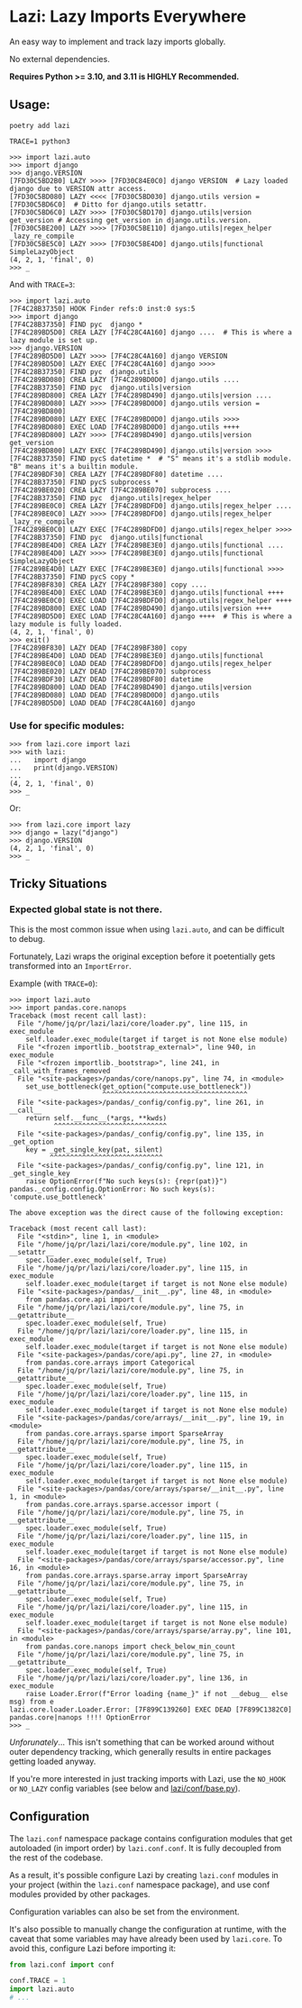 # Lazi: Lazy Imports Everywhere

An easy way to implement and track lazy imports globally.

No external dependencies.

**Requires Python >= 3.10, and 3.11 is HIGHLY Recommended.**

## Usage:

```shell
poetry add lazi
```
```shell
TRACE=1 python3
```
```pycon
>>> import lazi.auto
>>> import django
>>> django.VERSION
[7FD30C5BD2B0] LAZY >>>> [7FD30C84E0C0] django VERSION  # Lazy loaded django due to VERSION attr access.
[7FD30C5BD080] LAZY <<<< [7FD30C5BD030] django.utils version = [7FD30C5BD6C0]  # Ditto for django.utils setattr.
[7FD30C5BD6C0] LAZY >>>> [7FD30C5BD170] django.utils|version get_version # Accessing get_version in django.utils.version.
[7FD30C5BE200] LAZY >>>> [7FD30C5BE110] django.utils|regex_helper _lazy_re_compile
[7FD30C5BE5C0] LAZY >>>> [7FD30C5BE4D0] django.utils|functional SimpleLazyObject
(4, 2, 1, 'final', 0)
>>> _
```

And with `TRACE=3`:

```pycon
>>> import lazi.auto
[7F4C28B37350] HOOK Finder refs:0 inst:0 sys:5 
>>> import django
[7F4C28B37350] FIND pyc  django *
[7F4C289BD5D0] CREA LAZY [7F4C28C4A160] django ....  # This is where a lazy module is set up.
>>> django.VERSION
[7F4C289BD5D0] LAZY >>>> [7F4C28C4A160] django VERSION
[7F4C289BD5D0] LAZY EXEC [7F4C28C4A160] django >>>> 
[7F4C28B37350] FIND pyc  django.utils 
[7F4C289BD080] CREA LAZY [7F4C289BD0D0] django.utils .... 
[7F4C28B37350] FIND pyc  django.utils|version 
[7F4C289BD800] CREA LAZY [7F4C289BD490] django.utils|version .... 
[7F4C289BD080] LAZY >>>> [7F4C289BD0D0] django.utils version = [7F4C289BD800]
[7F4C289BD080] LAZY EXEC [7F4C289BD0D0] django.utils >>>> 
[7F4C289BD080] EXEC LOAD [7F4C289BD0D0] django.utils ++++ 
[7F4C289BD800] LAZY >>>> [7F4C289BD490] django.utils|version get_version
[7F4C289BD800] LAZY EXEC [7F4C289BD490] django.utils|version >>>> 
[7F4C28B37350] FIND pycS datetime *  # "S" means it's a stdlib module. "B" means it's a builtin module.
[7F4C289BDF30] CREA LAZY [7F4C289BDF80] datetime .... 
[7F4C28B37350] FIND pycS subprocess *
[7F4C289BE020] CREA LAZY [7F4C289BE070] subprocess .... 
[7F4C28B37350] FIND pyc  django.utils|regex_helper 
[7F4C289BE0C0] CREA LAZY [7F4C289BDFD0] django.utils|regex_helper .... 
[7F4C289BE0C0] LAZY >>>> [7F4C289BDFD0] django.utils|regex_helper _lazy_re_compile
[7F4C289BE0C0] LAZY EXEC [7F4C289BDFD0] django.utils|regex_helper >>>> 
[7F4C28B37350] FIND pyc  django.utils|functional 
[7F4C289BE4D0] CREA LAZY [7F4C289BE3E0] django.utils|functional .... 
[7F4C289BE4D0] LAZY >>>> [7F4C289BE3E0] django.utils|functional SimpleLazyObject
[7F4C289BE4D0] LAZY EXEC [7F4C289BE3E0] django.utils|functional >>>> 
[7F4C28B37350] FIND pycS copy *
[7F4C289BF830] CREA LAZY [7F4C289BF380] copy .... 
[7F4C289BE4D0] EXEC LOAD [7F4C289BE3E0] django.utils|functional ++++ 
[7F4C289BE0C0] EXEC LOAD [7F4C289BDFD0] django.utils|regex_helper ++++ 
[7F4C289BD800] EXEC LOAD [7F4C289BD490] django.utils|version ++++ 
[7F4C289BD5D0] EXEC LOAD [7F4C28C4A160] django ++++  # This is where a lazy module is fully loaded. 
(4, 2, 1, 'final', 0)
>>> exit()
[7F4C289BF830] LAZY DEAD [7F4C289BF380] copy
[7F4C289BE4D0] LOAD DEAD [7F4C289BE3E0] django.utils|functional
[7F4C289BE0C0] LOAD DEAD [7F4C289BDFD0] django.utils|regex_helper
[7F4C289BE020] LAZY DEAD [7F4C289BE070] subprocess
[7F4C289BDF30] LAZY DEAD [7F4C289BDF80] datetime
[7F4C289BD800] LOAD DEAD [7F4C289BD490] django.utils|version
[7F4C289BD080] LOAD DEAD [7F4C289BD0D0] django.utils
[7F4C289BD5D0] LOAD DEAD [7F4C28C4A160] django
```

### Use for specific modules:

```pycon
>>> from lazi.core import lazi
>>> with lazi:
...   import django
...   print(django.VERSION)
... 
(4, 2, 1, 'final', 0)
>>> _
```

Or:

```pycon
>>> from lazi.core import lazy
>>> django = lazy("django")
>>> django.VERSION
(4, 2, 1, 'final', 0)
>>> _
```

## Tricky Situations

### Expected global state is not there.

This is the most common issue when using `lazi.auto`, and can be difficult to debug.

Fortunately, Lazi wraps the original exception before it poetentially gets transformed into an `ImportError`.

Example (with `TRACE=0`):
```pycon
>>> import lazi.auto
>>> import pandas.core.nanops
Traceback (most recent call last):
  File "/home/jq/pr/lazi/lazi/core/loader.py", line 115, in exec_module
    self.loader.exec_module(target if target is not None else module)
  File "<frozen importlib._bootstrap_external>", line 940, in exec_module
  File "<frozen importlib._bootstrap>", line 241, in _call_with_frames_removed
  File "<site-packages>/pandas/core/nanops.py", line 74, in <module>
    set_use_bottleneck(get_option("compute.use_bottleneck"))
                       ^^^^^^^^^^^^^^^^^^^^^^^^^^^^^^^^^^^^
  File "<site-packages>/pandas/_config/config.py", line 261, in __call__
    return self.__func__(*args, **kwds)
           ^^^^^^^^^^^^^^^^^^^^^^^^^^^^
  File "<site-packages>/pandas/_config/config.py", line 135, in _get_option
    key = _get_single_key(pat, silent)
          ^^^^^^^^^^^^^^^^^^^^^^^^^^^^
  File "<site-packages>/pandas/_config/config.py", line 121, in _get_single_key
    raise OptionError(f"No such keys(s): {repr(pat)}")
pandas._config.config.OptionError: No such keys(s): 'compute.use_bottleneck'

The above exception was the direct cause of the following exception:

Traceback (most recent call last):
  File "<stdin>", line 1, in <module>
  File "/home/jq/pr/lazi/lazi/core/module.py", line 102, in __setattr__
    spec.loader.exec_module(self, True)
  File "/home/jq/pr/lazi/lazi/core/loader.py", line 115, in exec_module
    self.loader.exec_module(target if target is not None else module)
  File "<site-packages>/pandas/__init__.py", line 48, in <module>
    from pandas.core.api import (
  File "/home/jq/pr/lazi/lazi/core/module.py", line 75, in __getattribute__
    spec.loader.exec_module(self, True)
  File "/home/jq/pr/lazi/lazi/core/loader.py", line 115, in exec_module
    self.loader.exec_module(target if target is not None else module)
  File "<site-packages>/pandas/core/api.py", line 27, in <module>
    from pandas.core.arrays import Categorical
  File "/home/jq/pr/lazi/lazi/core/module.py", line 75, in __getattribute__
    spec.loader.exec_module(self, True)
  File "/home/jq/pr/lazi/lazi/core/loader.py", line 115, in exec_module
    self.loader.exec_module(target if target is not None else module)
  File "<site-packages>/pandas/core/arrays/__init__.py", line 19, in <module>
    from pandas.core.arrays.sparse import SparseArray
  File "/home/jq/pr/lazi/lazi/core/module.py", line 75, in __getattribute__
    spec.loader.exec_module(self, True)
  File "/home/jq/pr/lazi/lazi/core/loader.py", line 115, in exec_module
    self.loader.exec_module(target if target is not None else module)
  File "<site-packages>/pandas/core/arrays/sparse/__init__.py", line 1, in <module>
    from pandas.core.arrays.sparse.accessor import (
  File "/home/jq/pr/lazi/lazi/core/module.py", line 75, in __getattribute__
    spec.loader.exec_module(self, True)
  File "/home/jq/pr/lazi/lazi/core/loader.py", line 115, in exec_module
    self.loader.exec_module(target if target is not None else module)
  File "<site-packages>/pandas/core/arrays/sparse/accessor.py", line 16, in <module>
    from pandas.core.arrays.sparse.array import SparseArray
  File "/home/jq/pr/lazi/lazi/core/module.py", line 75, in __getattribute__
    spec.loader.exec_module(self, True)
  File "/home/jq/pr/lazi/lazi/core/loader.py", line 115, in exec_module
    self.loader.exec_module(target if target is not None else module)
  File "<site-packages>/pandas/core/arrays/sparse/array.py", line 101, in <module>
    from pandas.core.nanops import check_below_min_count
  File "/home/jq/pr/lazi/lazi/core/module.py", line 75, in __getattribute__
    spec.loader.exec_module(self, True)
  File "/home/jq/pr/lazi/lazi/core/loader.py", line 136, in exec_module
    raise Loader.Error(f"Error loading {name_}" if not __debug__ else msg) from e
lazi.core.loader.Loader.Error: [7F899C139260] EXEC DEAD [7F899C1382C0] pandas.core|nanops !!!! OptionError
>>> _
```

_Unforunately_... This isn't something that can be worked around without outer dependency tracking, which
generally results in entire packages getting loaded anyway.

If you're more interested in just tracking imports with Lazi, use the `NO_HOOK`
or `NO_LAZY` config variables (see below and [lazi/conf/base.py](lazi/conf/base.py)).

## Configuration

The `lazi.conf` namespace package contains configuration modules
that get autoloaded (in import order) by `lazi.conf.conf`.
It is fully decoupled from the rest of the codebase.

As a result, it's possible configure Lazi by creating `lazi.conf`
modules in your project (within the `lazi.conf` namespace package),
and use conf modules provided by other packages.

Configuration variables can also be set from the environment.

It's also possible to manually change the configuration at runtime,
with the caveat that some variables may have already been used by
`lazi.core`. To avoid this, configure Lazi before importing it:

```python
from lazi.conf import conf

conf.TRACE = 1
import lazi.auto
# ...
```
